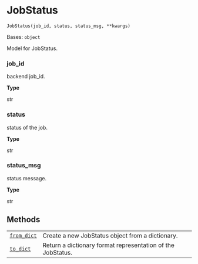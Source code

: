 # JobStatus

`JobStatus(job_id, status, status_msg, **kwargs)`

Bases: `object`

Model for JobStatus.

### job\_id

backend job\_id.

**Type**

str

### status

status of the job.

**Type**

str

### status\_msg

status message.

**Type**

str

## Methods

|                                                                                                                                                      |                                                             |
| ---------------------------------------------------------------------------------------------------------------------------------------------------- | ----------------------------------------------------------- |
| [`from_dict`](qiskit.providers.models.JobStatus.from_dict#qiskit.providers.models.JobStatus.from_dict "qiskit.providers.models.JobStatus.from_dict") | Create a new JobStatus object from a dictionary.            |
| [`to_dict`](qiskit.providers.models.JobStatus.to_dict#qiskit.providers.models.JobStatus.to_dict "qiskit.providers.models.JobStatus.to_dict")         | Return a dictionary format representation of the JobStatus. |
